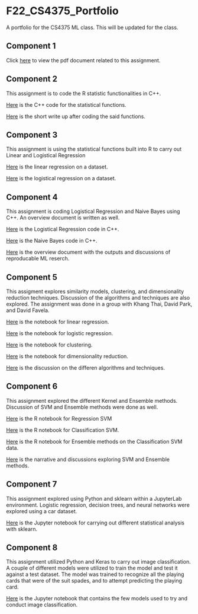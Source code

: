 # F22_CS4375_Portfolio
A portfolio for the CS4375 ML class. This will be updated for the class.

## Component 1
Click [here](https://github.com/JHoGit1/F22_CS4375_Portfolio/blob/main/Component%201/C1_Jonathan_Ho_Overview_of_ML.pdf) to view the pdf document related to this assignment.

## Component 2
This assignment is to code the R statistic functionalities in C++.

[Here](https://github.com/JHoGit1/F22_CS4375_Portfolio/blob/main/Component%202/C2_Jonathan_Ho_stat_functs.cpp) is the C++ code for the statistical functions.

[Here](https://github.com/JHoGit1/F22_CS4375_Portfolio/blob/main/Component%202/C2_Jonathan_Ho_Report.pdf) is the short write up after coding the said functions.

## Component 3
This assignment is using the statistical functions built into R to carry out Linear and Logistical Regression

[Here](https://github.com/JHoGit1/F22_CS4375_Portfolio/blob/main/Component%203/C3_Regression.pdf) is the linear regression on a dataset.

[Here](https://github.com/JHoGit1/F22_CS4375_Portfolio/blob/main/Component%203/C3_Classification.pdf) is the logistical regression on a dataset.

## Component 4
This assignment is coding Logistical Regression and Naive Bayes using C++. An overview document is written as well.

[Here](https://github.com/JHoGit1/F22_CS4375_Portfolio/blob/main/Component%204/C4_Jonathan_Ho_LogReg.cpp) is the Logistical Regression code in C++.

[Here](https://github.com/JHoGit1/F22_CS4375_Portfolio/blob/main/Component%204/C4_Jonathan_Ho_NaiveBayes.cpp) is the Naive Bayes code in C++.

[Here](https://github.com/JHoGit1/F22_CS4375_Portfolio/blob/main/Component%204/C4_Jonathan_Ho_Overview.pdf) is the overview document with the outputs and discussions of reproducable ML reserch.

## Component 5
This assigment explores similarity models, clustering, and dimensionality reduction techniques. Discussion of the algorithms and techniques are also explored. The assignment was done in a group with Khang Thai, David Park, and David Favela.

[Here](https://github.com/JHoGit1/F22_CS4375_Portfolio/blob/main/Component%205/C5_Linear_Regression.pdf) is the notebook for linear regression.

[Here](https://github.com/JHoGit1/F22_CS4375_Portfolio/blob/main/Component%205/C5_Logistic_Regression.pdf) is the notebook for logistic regression.

[Here](https://github.com/JHoGit1/F22_CS4375_Portfolio/blob/main/Component%205/C5_Clustering.pdf) is the notebook for clustering.

[Here](https://github.com/JHoGit1/F22_CS4375_Portfolio/blob/main/Component%205/C5_Dimensionality_Reduction.pdf) is the notebook for dimensionality reduction.

[Here](https://github.com/JHoGit1/F22_CS4375_Portfolio/blob/main/Component%205/C5_Narrative.pdf) is the discussion on the differen algorithms and techniques.

## Component 6
This assignment explored the different Kernel and Ensemble methods. Discussion of SVM and Ensemble methods were done as well.

[Here](https://github.com/JHoGit1/F22_CS4375_Portfolio/blob/main/Component%206/C6_Regression_SVM.pdf) is the R notebook for Regression SVM

[Here](https://github.com/JHoGit1/F22_CS4375_Portfolio/blob/main/Component%206/C6_Classification_SVM.pdf) is the R notebook for Classification SVM.

[Here](https://github.com/JHoGit1/F22_CS4375_Portfolio/blob/main/Component%206/C6_Ensemble.pdf) is the R notebook for Ensemble methods on the Classification SVM data.

[Here](https://github.com/JHoGit1/F22_CS4375_Portfolio/blob/main/Component%206/C6_Jonathan_Ho_SVM_ES.pdf) is the narrative and discussions exploring SVM and Ensemble methods.

## Component 7
This assignment explored using Python and sklearn within a JupyterLab environment. Logistic regression, decision trees, and neural networks were explored using a car dataset.

[Here](https://github.com/JHoGit1/F22_CS4375_Portfolio/blob/main/Component%207/C7_ML_with_sklearn.pdf) is the Jupyter notebook for carrying out different statistical analysis with sklearn.

## Component 8
This assignment utilized Python and Keras to carry out image classification. A couple of different models were utilized to train the model and test it against a test dataset. The model was trained to recognize all the playing cards that were of the suit spades, and to attempt predicting the playing card.

[Here](https://github.com/JHoGit1/F22_CS4375_Portfolio/blob/main/Component%208/C8_Keras_Image_Classification.pdf) is the Jupyter notebook that contains the few models used to try and conduct image classification.
